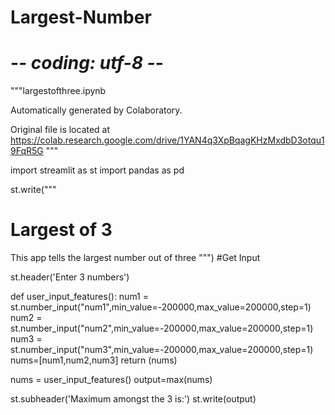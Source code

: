 # Largest-Number
# -*- coding: utf-8 -*-
"""largestofthree.ipynb

Automatically generated by Colaboratory.

Original file is located at
    https://colab.research.google.com/drive/1YAN4q3XpBqagKHzMxdbD3otqu19FqR5G
"""

import streamlit as st
import pandas as pd

st.write("""
# Largest of 3

This app tells the largest number out of three
""")
#Get Input

st.header('Enter 3 numbers')

def user_input_features():
    num1 = st.number_input("num1",min_value=-200000,max_value=200000,step=1)
    num2 = st.number_input("num2",min_value=-200000,max_value=200000,step=1)
    num3 = st.number_input("num3",min_value=-200000,max_value=200000,step=1)
    nums=[num1,num2,num3]
    return (nums)

nums = user_input_features()
output=max(nums)

st.subheader('Maximum amongst the 3 is:')
st.write(output)
